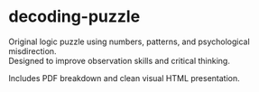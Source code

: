 # decoding-puzzle

Original logic puzzle using numbers, patterns, and psychological misdirection.  
Designed to improve observation skills and critical thinking.

Includes PDF breakdown and clean visual HTML presentation.
